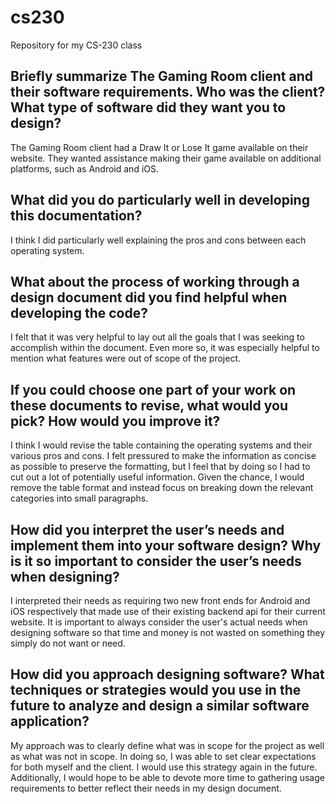 # cs230
Repository for my CS-230 class

## Briefly summarize The Gaming Room client and their software requirements. Who was the client? What type of software did they want you to design?
The Gaming Room client had a Draw It or Lose It game available on their website. They wanted assistance making their game available on additional platforms, such as Android and iOS. 

## What did you do particularly well in developing this documentation?
I think I did particularly well explaining the pros and cons between each operating system.

## What about the process of working through a design document did you find helpful when developing the code?
I felt that it was very helpful to lay out all the goals that I was seeking to accomplish within the document. Even more so, it was especially helpful to mention what features were out of scope of the project. 

## If you could choose one part of your work on these documents to revise, what would you pick? How would you improve it?
I think I would revise the table containing the operating systems and their various pros and cons. I felt pressured to make the information as concise as possible to preserve the formatting, but I feel that by doing so I had to cut out a lot of potentially useful information. Given the chance, I would remove the table format and instead focus on breaking down the relevant categories into small paragraphs. 

## How did you interpret the user’s needs and implement them into your software design? Why is it so important to consider the user’s needs when designing?
I interpreted their needs as requiring two new front ends for Android and iOS respectively that made use of their existing backend api for their current website. It is important to always consider the user's actual needs when designing software so that time and money is not wasted on something they simply do not want or need. 

## How did you approach designing software? What techniques or strategies would you use in the future to analyze and design a similar software application?
My approach was to clearly define what was in scope for the project as well as what was not in scope. In doing so, I was able to set clear expectations for both myself and the client. I would use this strategy again in the future. Additionally,  I would hope to be able to devote more time to gathering usage requirements to better reflect their needs in my design document.
